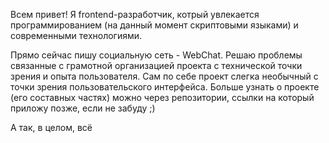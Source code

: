 <section>
  <p>
    Всем привет! Я frontend-разработчик, котрый увлекается программированием (на данный момент скриптовыми языками) и современными технологиями.
  </p>
  <p>
    Прямо сейчас пишу социальную сеть - WebChat. Решаю проблемы связанные с грамотной организацией проекта с технической точки зрения и опыта пользователя. Сам по себе проект слегка необычный с точки зрения пользовательского интерфейса. Больше узнать о проекте (его составных частях) можно через репозитории, ссылки на который приложу позже, если не забуду ;)
  </p>
  <p>
    А так, в целом, всё 
  </p>
</section>

